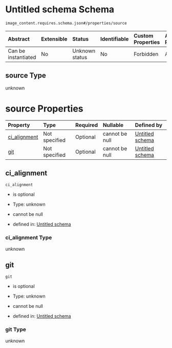 # Untitled schema Schema

```txt
image_content.requires.schema.json#/properties/source
```



| Abstract            | Extensible | Status         | Identifiable | Custom Properties | Additional Properties | Access Restrictions | Defined In                                                                                                |
| :------------------ | :--------- | :------------- | :----------- | :---------------- | :-------------------- | :------------------ | :-------------------------------------------------------------------------------------------------------- |
| Can be instantiated | No         | Unknown status | No           | Forbidden         | Allowed               | none                | [image\_content.requires.schema.json\*](../out/image_content.requires.schema.json "open original schema") |

## source Type

unknown

# source Properties

| Property                       | Type          | Required | Nullable       | Defined by                                                                                                                                                      |
| :----------------------------- | :------------ | :------- | :------------- | :-------------------------------------------------------------------------------------------------------------------------------------------------------------- |
| [ci\_alignment](#ci_alignment) | Not specified | Optional | cannot be null | [Untitled schema](image_content-1-properties-source-properties-ci_alignment.md "image_content.requires.schema.json#/properties/source/properties/ci_alignment") |
| [git](#git)                    | Not specified | Optional | cannot be null | [Untitled schema](image_content-1-properties-source-properties-git.md "image_content.requires.schema.json#/properties/source/properties/git")                   |

## ci\_alignment



`ci_alignment`

*   is optional

*   Type: unknown

*   cannot be null

*   defined in: [Untitled schema](image_content-1-properties-source-properties-ci_alignment.md "image_content.requires.schema.json#/properties/source/properties/ci_alignment")

### ci\_alignment Type

unknown

## git



`git`

*   is optional

*   Type: unknown

*   cannot be null

*   defined in: [Untitled schema](image_content-1-properties-source-properties-git.md "image_content.requires.schema.json#/properties/source/properties/git")

### git Type

unknown
